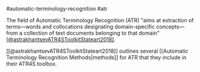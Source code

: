#automatic-terminology-recognition #atr

The field of Automatic Terminology Recognition (ATR) "aims at extraction of terms—words and collocations designating domain-specific concepts—from a collection of text documents belonging to that domain" [[@astrakhantsevATR4SToolkitStateart2018]](854).

[[@astrakhantsevATR4SToolkitStateart2018]] outlines several [[Automatic Terminology Recognition Methods|methods]] for ATR that they include in their ATR4S toolbox. 